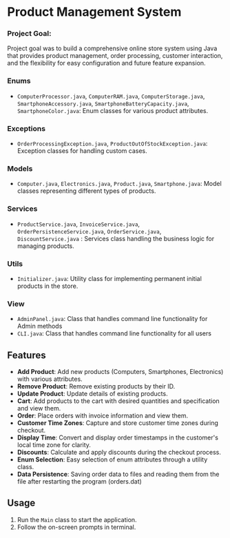 # Product Management System

### Project Goal: 
Project goal was to build a comprehensive online store system using Java that provides product management, order processing, customer interaction, and the flexibility for easy configuration and future feature expansion.

### Enums

- `ComputerProcessor.java`, `ComputerRAM.java`, `ComputerStorage.java`, `SmartphoneAccessory.java`, `SmartphoneBatteryCapacity.java`, `SmartphoneColor.java`: Enum classes for various product attributes.

### Exceptions

- `OrderProcessingException.java`, `ProductOutOfStockException.java`: Exception classes for handling custom cases.


### Models

- `Computer.java`, `Electronics.java`, `Product.java`, `Smartphone.java`: 
Model classes representing different types of products.

### Services

- `ProductService.java`, `InvoiceService.java`, `OrderPersistenceService.java`, `OrderService.java`, `DiscountService.java` : Services class handling the business logic for managing products.

### Utils

- `Initializer.java`: Utility class for implementing permanent initial products in the store.

### View

- `AdminPanel.java`: Class that handles command line functionality for Admin methods
- `CLI.java`: Class that handles command line functionality for all users

## Features

- **Add Product**: Add new products (Computers, Smartphones, Electronics) with various attributes.
- **Remove Product**: Remove existing products by their ID.
- **Update Product**: Update details of existing products.
- **Cart**: Add products to the cart with desired quantities and specification and view them.
- **Order**: Place orders with invoice information and view them.
- **Customer Time Zones**: Capture and store customer time zones during checkout.
- **Display Time**: Convert and display order timestamps in the customer's local time zone for clarity.
- **Discounts**: Calculate and apply discounts during the checkout process.
- **Enum Selection**: Easy selection of enum attributes through a utility class.
- **Data Persistence**: Saving order data to files and reading them from the file after restarting the program (orders.dat)


## Usage

1. Run the `Main` class to start the application.
2. Follow the on-screen prompts in terminal.


